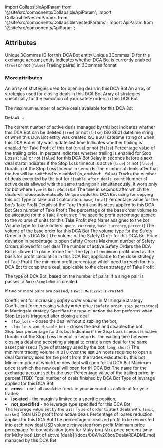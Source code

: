 import CollapsibleApiParam from '@site/src/components/CollapsibleApiParam';
import CollapsibleNestedParams from '@site/src/components/CollapsibleNestedParams';
import ApiParam from '@site/src/components/ApiParam';

<h2> Attributes</h2>

<ApiParam name='id' type='integer' id="id">
     Unique 3Commas ID for this DCA Bot entity
</ApiParam>

<ApiParam name='account_id' type='integer' id="account_id">
     Unique 3Commas ID for this exchange account entity
</ApiParam>

<ApiParam name='is_enabled' type='boolean' id="is_enabled">
     Indicates whether DCA Bot is currently enabled (<code>true</code>) or not (<code>false</code>)
</ApiParam>

<ApiParam name='pairs' type='string' id="pairs">
     Trading pair(s) in 3Commas format
</ApiParam>


<h3> More attributes</h3>

<CollapsibleApiParam name='strategy_list' type='array[json]' id="strategy_list">
     An array of strategies used for opening deals in this DCA Bot
</CollapsibleApiParam>

<CollapsibleApiParam name='close_strategy_list' type='array[json]' id="close_strategy_list">
     An array of strategies used for closing deals in this DCA Bot
</CollapsibleApiParam>

<CollapsibleApiParam name='safety_strategy_list' type='array[json]' id="safety_strategy_list">
     Array of strategies specifically for the execution of your safety orders in this DCA Bot
</CollapsibleApiParam>

<CollapsibleApiParam name='max_active_deals' type='integer' id="max_active_deals">
<p>The maximum number of active deals available for this DCA Bot</p>
<p>Default: <code>1</code></p>
</CollapsibleApiParam>

<CollapsibleApiParam name='active_deals_count' type='string' id="active_deals_count">
The current number of active deals managed by this bot
</CollapsibleApiParam>

<CollapsibleApiParam name='deletable?' type='boolean' id="deletable?">
     Indicates whether this DCA Bot can be deleted (<code>true</code>) or not (<code>false</code>)
</CollapsibleApiParam>

<CollapsibleApiParam name='created_at' type='string' id="created_at">
     ISO 8601 datetime string of when this DCA Bot entity was created
</CollapsibleApiParam>

<CollapsibleApiParam name='updated_at' type='string' id="updated_at">
     ISO 8601 datetime string of when this DCA Bot entity was update last time
</CollapsibleApiParam>

<CollapsibleApiParam name='trailing_enabled' type='boolean' id="trailing_enabled">
     Indicates whether trailing is enabled for Take Profit of this bot (<code>true</code>) or not (<code>false</code>)
</CollapsibleApiParam>

<CollapsibleApiParam name='trailing_deviation' type='number' id="trailing_deviation">
     Percentage value of the trailing price, in percent
</CollapsibleApiParam>

<CollapsibleApiParam name='tsl_enabled' type='boolean' id="tsl_enabled">
     Indicates whether trailing is enabled for Stop Loss (<code>true</code>) or not (<code>false</code>) for this DCA Bot
</CollapsibleApiParam>

<CollapsibleApiParam name='deal_start_delay_seconds' type='integer or null' id="deal_start_delay_seconds">
     Delay in seconds before a next deal starts
</CollapsibleApiParam>

<CollapsibleApiParam name="stop_loss_timeout_enabled" type="boolean" id="stop_loss_timeout_enabled">
     Indicates if the Stop Loss timeout is active (<code>true</code>) or not (<code>false</code>)
</CollapsibleApiParam>

<CollapsibleApiParam name="stop_loss_timeout_in_seconds" type="boolean" id="stop_loss_timeout_in_seconds">
     Duration of the Stop Loss timeout in seconds
</CollapsibleApiParam>

<CollapsibleApiParam name="disable_after_deals_count" type="integer" id="disable_after_deals_count">
     The number of deals after that the bot will be switched to disabled (is_enabled: <code> false</code>)
</CollapsibleApiParam>

<CollapsibleApiParam name="deals_counter" type="integer" id="deals_counter">
 Tracks the number of deals executed by the bot for <code>disable_after_deals_count</code>
</CollapsibleApiParam>

<CollapsibleApiParam name="allowed_deals_on_same_pair" type="integer or null" id="allowed_deals_on_same_pair">
 Number of active deals allowed with the same trading pair simultaneously. It worls only for bot where <code>type</code> is <code>Bot::MultiBot</code>
</CollapsibleApiParam>

<CollapsibleApiParam name="close_deals_timeout" type="integer or null" id="allowed_deals_on_same_pair">
 The time in seconds after which the deals will close automatically
</CollapsibleApiParam>

<CollapsibleApiParam name="url_secret" type="string" id="url_secret">
 Unique code this DCA Bot using for copying this bot
</CollapsibleApiParam>

<CollapsibleApiParam name="take_profit_type" type="string" id="take_profit_type">
 Type of take profit calculation: <code>base</code>, <code>total</code>)
</CollapsibleApiParam>

<CollapsibleApiParam name="take_profit" type="number" id="take_profit">
 Percentage value for the bot’s Take Profit
</CollapsibleApiParam>

<CollapsibleApiParam name="take_profit_steps" type="object" id="take_profit_steps">
 Details of the Take Profit and its steps applied to this DCA Bot
 <CollapsibleNestedParams>
     <ApiParam name='id' type="integer" id="id">
        Step number of Take Profit
      </ApiParam>
     <ApiParam name='amount_percentage' type="string" id="amount_percentage">
        The percentage of the base order volume to be allocated for this Take Profit step
      </ApiParam>
     <ApiParam name='profit_percentage' type="string" id="profit_percentage">
        The specific profit percentage applied to the volume of units for this Take Profit step
     </ApiParam>
  </CollapsibleNestedParams>
</CollapsibleApiParam>

<CollapsibleApiParam name="name" type="string" id="name">
 Name assigned to the bot
</CollapsibleApiParam>

<CollapsibleApiParam name="base_order_volume_type" type="string" id="base_order_volume_type">
 Volume type for base orders: <code>quote_currency</code>, <code>base_currency</code>, <code>percent</code>)
</CollapsibleApiParam>

<CollapsibleApiParam name="base_order_volume" type="number" id="base_order_volume">
 The volume of the base order for this DCA Bot
</CollapsibleApiParam>

<CollapsibleApiParam name="safety_order_volume_type" type="string" id="safety_order_volume_type">
 The volume type for the Safety Order in this DCA Bot
</CollapsibleApiParam>

<CollapsibleApiParam name="safety_order_volume" type="string" id="safety_order_volume">
 The volume of the Safety Order for this DCA Bot
</CollapsibleApiParam>

<CollapsibleApiParam name="safety_order_step_percentage" type="number" id="safety_order_step_percentage">
 Price deviation in percentage to open Safety Orders
</CollapsibleApiParam>

<CollapsibleApiParam name="max_safety_orders" type="integer" id="max_safety_orders">
 Maximum number of Safety Orders allowed for per deal
</CollapsibleApiParam>

<CollapsibleApiParam name="active_safety_orders_count" type="integer" id="active_safety_orders_count">
 The number of active Safety Orders the DCA Bot is allowed to place at one time
</CollapsibleApiParam>

<CollapsibleApiParam name="min_profit_type" type="string or null" id="min_profit_type">
 The type of minimum profit used as the basis for profit calculation in this DCA Bot, applicable to the close strategy of Take Profit
</CollapsibleApiParam>

<CollapsibleApiParam name="min_profit_percentage" type="string or null" id="min_profit_percentage">
 The minimum profit percentage which need to reach for this DCA Bot to complete a deal, applicable to the close strategy of Take Profit
</CollapsibleApiParam>

<CollapsibleApiParam name="type" type="string" id="type">
 <p>The type of DCA Bot, based on the number of pairs. If a single pair is passed, a <code>Bot::SingleBot</code> is created</p>
 <p>If two or more pairs are passed, a <code>Bot::MultiBot</code> is created</p>
</CollapsibleApiParam>

<CollapsibleApiParam name="martingale_volume_coefficient" type="number" id="martingale_volume_coefficient">
 Coefficient for increasing <em>safety order volume</em> in Martingale strategy
</CollapsibleApiParam>

<CollapsibleApiParam name="martingale_step_coefficient" type="number" id="martingale_step_coefficient">
 Coefficient for increasing safety order price (<code>safety_order_step_percentage</code>) in Martingale strategy
</CollapsibleApiParam>

<CollapsibleApiParam name="stop_loss_type" type="string" id="stop_loss_type">
 Specifies the type of action the bot performs when Stop Loss is triggered after closing a deal
     <CollapsibleApiParam name="Allowed values">
      <li><code>stop_loss</code> - closes the deal without disabling the bot;</li>
      <li><code>stop_loss_and_disable_bot</code> - closes the deal and disables the bot.</li>
     </CollapsibleApiParam>
</CollapsibleApiParam>

<CollapsibleApiParam name="stop_loss_percentage" type="number" id="stop_loss_percentage">
 Stop loss percentage for this bot
</CollapsibleApiParam>

<CollapsibleApiParam name="stop_loss_timeout_enabled" type="boolean" id="stop_loss_timeout_enabled">
 Indicates if the Stop Loss timeout is active
</CollapsibleApiParam>

<CollapsibleApiParam name="stop_loss_timeout_in_seconds" type="integer" id="stop_loss_timeout_in_seconds">
 Duration of the Stop Loss timeout in seconds
</CollapsibleApiParam>

<CollapsibleApiParam name="cooldown" type="number" id="cooldown">
 The waiting time between closing a deal and accepting a signal to create a new deal for the same asset pair (sec.)
</CollapsibleApiParam>

<CollapsibleApiParam name="strategy" type="string" id="strategy">
 Type of strategy used by the bot: <code>long</code>, <code>short</code>)
</CollapsibleApiParam>

<CollapsibleApiParam name="min_volume_btc_24h" type="number" id="min_volume_btc_24h">
 The minimum trading volume in BTC over the last 24 hours required to open a deal
</CollapsibleApiParam>

<CollapsibleApiParam name="profit_currency" type="string" id="profit_currency">
 Currency used for the profit from the trades executed by this bot
</CollapsibleApiParam>

<CollapsibleApiParam name="min_price" type="string or null" id="min_price">
 Minimum price at which the new deal will open for thi DCA Bot
</CollapsibleApiParam>

<CollapsibleApiParam name="max_price" type="string or null" id="max_price">
 Maximum price at which the new deal will open for thi DCA Bot
</CollapsibleApiParam>

<CollapsibleApiParam name="account_name" type="string" id="account_name">
     The name for the exchange account set by the user
</CollapsibleApiParam>

<CollapsibleApiParam name="trailing_deviation" type="number" id="trailing_deviation">
 Percentage value of the trailing price, in percent
</CollapsibleApiParam>

<CollapsibleApiParam name="finished_deals_profit_usd" type="string" id="finished_deals_profit_usd">
 [TBD]
</CollapsibleApiParam>

<CollapsibleApiParam name="finished_deals_count" type="string" id="finished_deals_count">
 Total number of deals finished by DCA Bot
</CollapsibleApiParam>

<CollapsibleApiParam name="leverage_type" type="string" id="leverage_type">
  Type of leverage applied for this DCA Bot
     <CollapsibleApiParam name="Allowed values">
      <li><strong>cross</strong> - uses all available funds in your account as collateral for your trades;</li>
       <li><strong>isolated</strong> - the margin is limited to a specific position;</li>
       <li><strong>not_specified</strong> - no leverage type specified for this DCA Bot;</li>
     </CollapsibleApiParam>
</CollapsibleApiParam>

<CollapsibleApiParam name="leverage_custom_value" type="string" id="leverage_custom_value">
 The leverage value set by the user
</CollapsibleApiParam>

<CollapsibleApiParam name="start_order_type" type="string" id="start_order_type">
 Type of order to start deals with: <code>limit</code>, <code>market</code>)
</CollapsibleApiParam>

<CollapsibleApiParam name="active_deals_usd_profit" type="string" id="active_deals_usd_profit">
 Total USD profit from active deals
</CollapsibleApiParam>

<CollapsibleApiParam name="risk_reduction_percentage" type="number" id="risk_reduction_percentage">
 Percentage of losses reduction applied for this DCA Bot
</CollapsibleApiParam>

<CollapsibleApiParam name="reinvesting_percentage" type="number" id="reinvesting_percentage">
 The percentage of realized profit to be reinvested into each new deal
</CollapsibleApiParam>

<CollapsibleApiParam name="reinvested_volume_usd" type="number or null" id="reinvested_volume_usd">
 USD volume reinvested from profit
</CollapsibleApiParam>

<CollapsibleApiParam name="min_price_percentage" type="string or null" id="min_price_percentage">
 Minimum price percentage for bot activation (only for Multy bot)
</CollapsibleApiParam>

<CollapsibleApiParam name="max_price_percentage" type="string or null" id="max_price_percentage">
 Max price percent (only for Multy bot)
</CollapsibleApiParam>

<CollapsibleApiParam name="active_deals" type="array" id="active_deals">
  List of active [deals](/docs/DCA%20Bot/Deals/README.md) managed by this DCA Bot
</CollapsibleApiParam>

